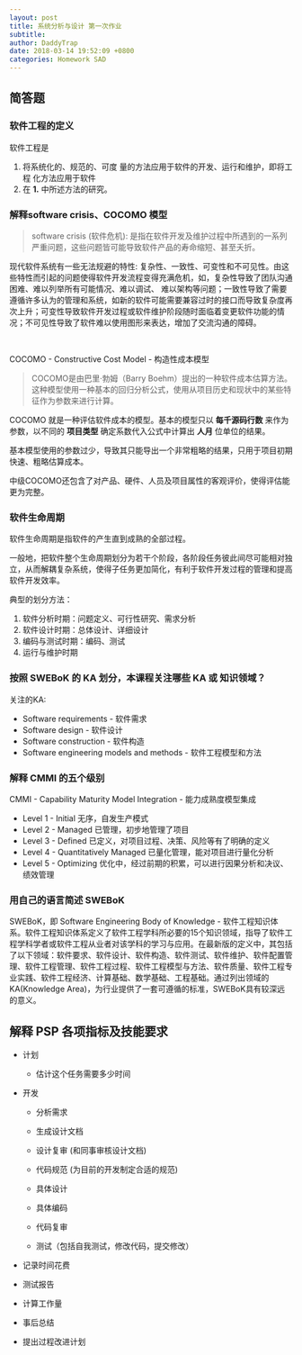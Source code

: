```yaml
---
layout: post
title: 系统分析与设计 第一次作业
subtitle:
author: DaddyTrap
date: 2018-03-14 19:52:09 +0800
categories: Homework SAD
---
```


## 简答题

<!-- more -->

### 软件工程的定义

软件工程是
1. 将系统化的、规范的、可度
量的方法应用于软件的开发、运行和维护，即将工程
化方法应用于软件
2. 在 **1.** 中所述方法的研究。

### 解释software crisis、COCOMO 模型

> software crisis (软件危机): 是指在软件开发及维护过程中所遇到的一系列严重问题，这些问题皆可能导致软件产品的寿命缩短、甚至夭折。

现代软件系统有一些无法规避的特性: 复杂性、一致性、可变性和不可见性。由这些特性而引起的问题使得软件开发流程变得充满危机，如，复杂性导致了团队沟通困难、难以列举所有可能情况、难以调试、 难以架构等问题；一致性导致了需要遵循许多认为的管理和系统，如新的软件可能需要兼容过时的接口而导致复杂度再次上升；可变性导致软件开发过程或软件维护阶段随时面临着变更软件功能的情况；不可见性导致了软件难以使用图形来表达，增加了交流沟通的障碍。

<br>

COCOMO - Constructive Cost Model - 构造性成本模型

> COCOMO是由巴里·勃姆（Barry Boehm）提出的一种软件成本估算方法。这种模型使用一种基本的回归分析公式，使用从项目历史和现状中的某些特征作为参数来进行计算。

COCOMO 就是一种评估软件成本的模型。基本的模型只以 **每千源码行数** 来作为参数，以不同的 **项目类型** 确定系数代入公式中计算出 **人月** 位单位的结果。

基本模型使用的参数过少，导致其只能导出一个非常粗略的结果，只用于项目初期快速、粗略估算成本。

中级COCOMO还包含了对产品、硬件、人员及项目属性的客观评价，使得评估能更为完整。

### 软件生命周期

软件生命周期是指软件的产生直到成熟的全部过程。

一般地，把软件整个生命周期划分为若干个阶段，各阶段任务彼此间尽可能相对独立，从而解耦复杂系统，使得子任务更加简化，有利于软件开发过程的管理和提高软件开发效率。

典型的划分方法：

1. 软件分析时期：问题定义、可行性研究、需求分析
2. 软件设计时期：总体设计、详细设计
3. 编码与测试时期：编码、测试
4. 运行与维护时期

### 按照 SWEBoK 的 KA 划分，本课程关注哪些 KA 或 知识领域？

关注的KA:

+ Software requirements - 软件需求
+ Software design - 软件设计
+ Software construction - 软件构造
+ Software engineering models and methods - 软件工程模型和方法

### 解释 CMMI 的五个级别

CMMI - Capability Maturity Model Integration - 能力成熟度模型集成

+ Level 1 - Initial 无序，自发生产模式
+ Level 2 - Managed 已管理，初步地管理了项目
+ Level 3 - Defined 已定义，对项目过程、决策、风险等有了明确的定义
+ Level 4 - Quantitatively Managed 已量化管理，能对项目进行量化分析
+ Level 5 - Optimizing 优化中，经过前期的积累，可以进行因果分析和决议、绩效管理

### 用自己的语言简述 SWEBoK

SWEBoK，即 Software Engineering Body of Knowledge - 软件工程知识体系。软件工程知识体系定义了软件工程学科所必要的15个知识领域，指导了软件工程学科学者或软件工程从业者对该学科的学习与应用。在最新版的定义中，其包括了以下领域：软件要求、软件设计、软件构造、软件测试、软件维护、软件配置管理、软件工程管理、软件工程过程、软件工程模型与方法、软件质量、软件工程专业实践、软件工程经济、计算基础、数学基础、工程基础。通过列出领域的KA(Knowledge Area)，为行业提供了一套可遵循的标准，SWEBoK具有较深远的意义。

## 解释 PSP 各项指标及技能要求

+ 计划

  + 估计这个任务需要多少时间

+ 开发

  + 分析需求

  + 生成设计文档

  + 设计复审 (和同事审核设计文档)

  + 代码规范 (为目前的开发制定合适的规范)

  + 具体设计

  + 具体编码

  + 代码复审

  + 测试（包括自我测试，修改代码，提交修改）

+ 记录时间花费

+ 测试报告

+ 计算工作量

+ 事后总结

+ 提出过程改进计划